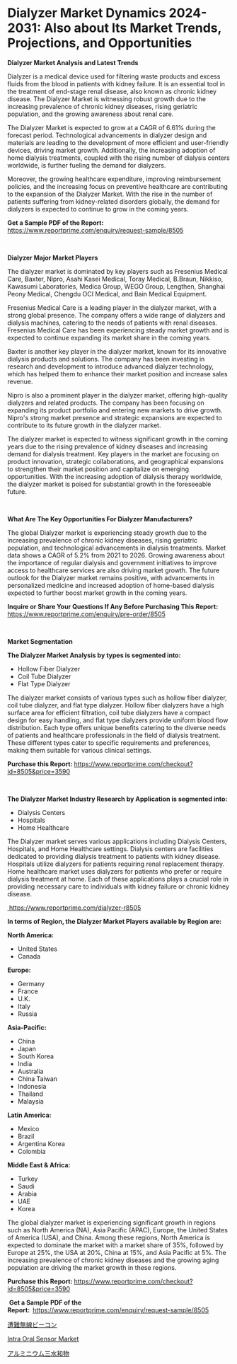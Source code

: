 <p><h1>Dialyzer Market Dynamics 2024-2031: Also about Its Market Trends, Projections, and Opportunities</h1></p><p><strong>Dialyzer Market Analysis and Latest Trends</strong></p>
<p><p>Dialyzer is a medical device used for filtering waste products and excess fluids from the blood in patients with kidney failure. It is an essential tool in the treatment of end-stage renal disease, also known as chronic kidney disease. The Dialyzer Market is witnessing robust growth due to the increasing prevalence of chronic kidney diseases, rising geriatric population, and the growing awareness about renal care.</p><p>The Dialyzer Market is expected to grow at a CAGR of 6.61% during the forecast period. Technological advancements in dialyzer design and materials are leading to the development of more efficient and user-friendly devices, driving market growth. Additionally, the increasing adoption of home dialysis treatments, coupled with the rising number of dialysis centers worldwide, is further fueling the demand for dialyzers.</p><p>Moreover, the growing healthcare expenditure, improving reimbursement policies, and the increasing focus on preventive healthcare are contributing to the expansion of the Dialyzer Market. With the rise in the number of patients suffering from kidney-related disorders globally, the demand for dialyzers is expected to continue to grow in the coming years.</p></p>
<p><strong>Get a Sample PDF of the Report:&nbsp;</strong> <a href="https://www.reportprime.com/enquiry/request-sample/8505">https://www.reportprime.com/enquiry/request-sample/8505</a></p>
<p>&nbsp;</p>
<p><strong>Dialyzer Major Market Players</strong></p>
<p><p>The dialyzer market is dominated by key players such as Fresenius Medical Care, Baxter, Nipro, Asahi Kasei Medical, Toray Medical, B.Braun, Nikkiso, Kawasumi Laboratories, Medica Group, WEGO Group, Lengthen, Shanghai Peony Medical, Chengdu OCI Medical, and Bain Medical Equipment. </p><p>Fresenius Medical Care is a leading player in the dialyzer market, with a strong global presence. The company offers a wide range of dialyzers and dialysis machines, catering to the needs of patients with renal diseases. Fresenius Medical Care has been experiencing steady market growth and is expected to continue expanding its market share in the coming years.</p><p>Baxter is another key player in the dialyzer market, known for its innovative dialysis products and solutions. The company has been investing in research and development to introduce advanced dialyzer technology, which has helped them to enhance their market position and increase sales revenue.</p><p>Nipro is also a prominent player in the dialyzer market, offering high-quality dialyzers and related products. The company has been focusing on expanding its product portfolio and entering new markets to drive growth. Nipro's strong market presence and strategic expansions are expected to contribute to its future growth in the dialyzer market.</p><p>The dialyzer market is expected to witness significant growth in the coming years due to the rising prevalence of kidney diseases and increasing demand for dialysis treatment. Key players in the market are focusing on product innovation, strategic collaborations, and geographical expansions to strengthen their market position and capitalize on emerging opportunities. With the increasing adoption of dialysis therapy worldwide, the dialyzer market is poised for substantial growth in the foreseeable future.</p></p>
<p>&nbsp;</p>
<p><strong>What Are The Key Opportunities For Dialyzer Manufacturers?</strong></p>
<p><p>The global Dialyzer market is experiencing steady growth due to the increasing prevalence of chronic kidney diseases, rising geriatric population, and technological advancements in dialysis treatments. Market data shows a CAGR of 5.2% from 2021 to 2026. Growing awareness about the importance of regular dialysis and government initiatives to improve access to healthcare services are also driving market growth. The future outlook for the Dialyzer market remains positive, with advancements in personalized medicine and increased adoption of home-based dialysis expected to further boost market growth in the coming years.</p></p>
<p><strong>Inquire or Share Your Questions If Any Before Purchasing This Report:</strong> <a href="https://www.reportprime.com/enquiry/pre-order/8505">https://www.reportprime.com/enquiry/pre-order/8505</a></p>
<p>&nbsp;</p>
<p><strong>Market Segmentation</strong></p>
<p><strong>The Dialyzer Market Analysis by types is segmented into:</strong></p>
<p><ul><li>Hollow Fiber Dialyzer</li><li>Coil Tube Dialyzer</li><li>Flat Type Dialyzer</li></ul></p>
<p><p>The dialyzer market consists of various types such as hollow fiber dialyzer, coil tube dialyzer, and flat type dialyzer. Hollow fiber dialyzers have a high surface area for efficient filtration, coil tube dialyzers have a compact design for easy handling, and flat type dialyzers provide uniform blood flow distribution. Each type offers unique benefits catering to the diverse needs of patients and healthcare professionals in the field of dialysis treatment. These different types cater to specific requirements and preferences, making them suitable for various clinical settings.</p></p>
<p><strong>Purchase this Report:&nbsp;</strong><a href="https://www.reportprime.com/checkout?id=8505&price=3590">https://www.reportprime.com/checkout?id=8505&price=3590</a></p>
<p>&nbsp;</p>
<p><strong>The Dialyzer Market Industry Research by Application is segmented into:</strong></p>
<p><ul><li>Dialysis Centers</li><li>Hospitals</li><li>Home Healthcare</li></ul></p>
<p><p>The Dialyzer market serves various applications including Dialysis Centers, Hospitals, and Home Healthcare settings. Dialysis centers are facilities dedicated to providing dialysis treatment to patients with kidney disease. Hospitals utilize dialyzers for patients requiring renal replacement therapy. Home healthcare market uses dialyzers for patients who prefer or require dialysis treatment at home. Each of these applications plays a crucial role in providing necessary care to individuals with kidney failure or chronic kidney disease.</p></p>
<p><a href="https://www.reportprime.com/dialyzer-r8505">&nbsp;https://www.reportprime.com/dialyzer-r8505</a></p>
<p><strong>In terms of Region, the Dialyzer Market Players available by Region are:</strong></p>
<p>
    <p> <strong> North America: </strong>
        <ul>
            <li>United States</li>
            <li>Canada</li>
        </ul>
        </p> 
    <p> <strong> Europe: </strong>
        <ul>
            <li>Germany</li>
            <li>France</li>
            <li>U.K.</li>
            <li>Italy</li>
            <li>Russia</li>
        </ul>
        </p> 
    <p> <strong> Asia-Pacific: </strong>
        <ul>
            <li>China</li>
            <li>Japan</li>
            <li>South Korea</li>
            <li>India</li>
            <li>Australia</li>
            <li>China Taiwan</li>
            <li>Indonesia</li>
            <li>Thailand</li>
            <li>Malaysia</li>
        </ul>
        </p> 
    <p> <strong> Latin America: </strong>
        <ul>
            <li>Mexico</li>
            <li>Brazil</li>
            <li>Argentina Korea</li>
            <li>Colombia</li>
        </ul>
        </p> 
    <p> <strong> Middle East & Africa: </strong>
        <ul>
            <li>Turkey</li>
            <li>Saudi</li>
            <li>Arabia</li>
            <li>UAE</li>
            <li>Korea</li>
        </ul>
    </p>
    </p>
<p><p>The global dialyzer market is experiencing significant growth in regions such as North America (NA), Asia Pacific (APAC), Europe, the United States of America (USA), and China. Among these regions, North America is expected to dominate the market with a market share of 35%, followed by Europe at 25%, the USA at 20%, China at 15%, and Asia Pacific at 5%. The increasing prevalence of chronic kidney diseases and the growing aging population are driving the market growth in these regions.</p></p>
<p><strong>Purchase this Report: </strong><a href="https://www.reportprime.com/checkout?id=8505&price=3590">https://www.reportprime.com/checkout?id=8505&price=3590</a></p>
<p>&nbsp;<strong>Get a Sample PDF of the Report:&nbsp;&nbsp;</strong><a href="https://www.reportprime.com/enquiry/request-sample/8505">https://www.reportprime.com/enquiry/request-sample/8505</a></p>
<p><strong></strong></p>
<p><p><a href="https://github.com/laurenreichert/Market-Research-Report-List-1/blob/main/228898922926.md">遭難無線ビーコン</a></p><p><a href="https://github.com/mbisetmhermsr/Market-Research-Report-List-2/blob/main/intra-oral-sensor-market.md">Intra Oral Sensor Market</a></p><p><a href="https://github.com/RodHoppe07/Market-Research-Report-List-1/blob/main/312375022927.md">アルミニウム三水和物</a></p></p>